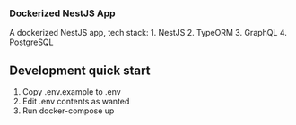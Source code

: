 ### Dockerized NestJS App

A dockerized NestJS app, tech stack:
    1. NestJS
    2. TypeORM
    3. GraphQL
    4. PostgreSQL

## Development quick start

1. Copy .env.example to .env
2. Edit .env contents as wanted
3. Run docker-compose up
